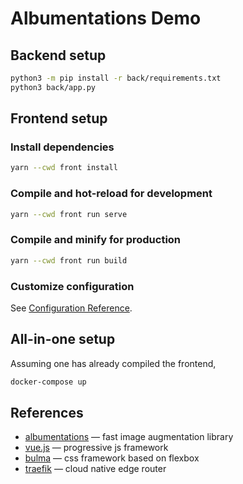 # Albumentations Demo

## Backend setup
```bash
python3 -m pip install -r back/requirements.txt
python3 back/app.py
```

## Frontend setup

### Install dependencies
```bash
yarn --cwd front install
```

### Compile and hot-reload for development
```bash
yarn --cwd front run serve
```

### Compile and minify for production
```bash
yarn --cwd front run build
```

### Customize configuration
See [Configuration Reference](https://cli.vuejs.org/config/).

## All-in-one setup

Assuming one has already compiled the frontend,
```bash
docker-compose up
```

## References

* [albumentations](https://github.com/albu/albumentations) — fast image augmentation library
* [vue.js](https://vuejs.org/) — progressive js framework
* [bulma](https://bulma.io/) — css framework based on flexbox
* [traefik](https://traefik.io/) — cloud native edge router
